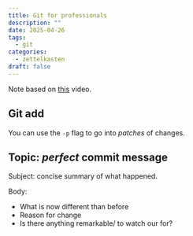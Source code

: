 ```yaml
---
title: Git for professionals
description: ""
date: 2025-04-26
tags:
  - git
categories:
  - zettelkasten
draft: false
---
```


Note based on [this](https://www.youtube.com/watch?v=Uszj_k0DGsg) video.

## Git add

You can use the `-p` flag to go into *patches* of changes.

## Topic: *perfect* commit message

Subject: concise summary of what happened.

Body:

- What is now different than before
- Reason for change
- Is there anything remarkable/ to watch our for?

